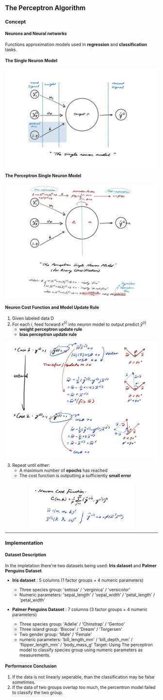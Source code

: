 ## **The Perceptron Algorithm**

### **Concept**

#### **Neurons and Neural networks**
Functions approximation models used in **regression** and **classification** tasks.

#### **The Single Neuron Model**
<p align="center" width="100%">
    <img align="center" src="Img/A_single_neuron_model.jpg" width="600" />
</p>

#### **The Perceptron Single Neuron Model**
<p align="center" width="100%">
    <img align="center" src="Img/The_Perceptron_neuron_model.jpg" width="600" />
</p>

#### **Neuron Cost Function** and **Model Update Rule**

1. Given labeled data D
2. For each $i$, feed forward $x^{(i)}$ into neuron model to output predict $\hat{y}^{(i)}$
    * **weight perceptron update rule**
    * **bias perceptron update rule**

<p align="center" width="100%">
    <img align="center" src="Img/Update_Case.jpg" width="500" />
</p>

3. Repeat until either:
    - A maximum number of **epochs** has reached
    - The cost function is outputting a sufficiently **small error**

<p align="center" width="100%">
    <img align="center" src="Img/Cost_Func.jpg" width="350" />
</p>

---

### **Implementation**

#### **Dataset Description**
In the impletation there're two datasets being used: **Iris dataset** and **Palmer Penguins Dataset**.
- **Iris dataset** : 5 columns (1 factor groups + 4 numeric parameters)
    - Three species group: 'setosa' / 'verginica' / 'versicolor'
    - Numeric parameters: 'sepal_length' / 'sepal_width' / 'petal_length' / 'petal_width'
    
- **Palmer Penguins Dataset** : 7 columns (3 factor groups + 4 numeric parameters)
    - Three species group: 'Adelie' / 'Chinstrap' / 'Gentoo'
    - Three island group: 'Biscoe' / 'Dream' / 'Torgersen'
    - Two gender group: 'Male' / 'Female'
    - numeric parameters: 'bill_length_mm' / 'bill_depth_mm' / 'flipper_length_mm' / 'body_mass_g'
Target: Using The perceptron model to classify species group using numeric parameters as measurements.

#### **Performance Conclusion**

1. If the data is not linearly seperable, than the classification may be false sometimes.
2. If the data of two groups overlap too much, the percentron model failed to classify the two group.
